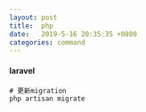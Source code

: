 ```yaml
---
layout: post
title:  php
date:   2019-5-16 20:35:35 +0800
categories: command
---
```


#### laravel

```
# 更新migration
php artisan migrate

```